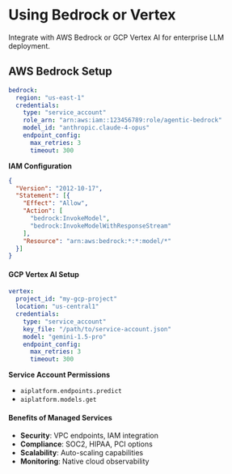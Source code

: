 # Using Bedrock or Vertex

Integrate with AWS Bedrock or GCP Vertex AI for enterprise LLM deployment.

## AWS Bedrock Setup

```yaml
bedrock:
  region: "us-east-1"
  credentials:
    type: "service_account"
    role_arn: "arn:aws:iam::123456789:role/agentic-bedrock"
    model_id: "anthropic.claude-4-opus"
    endpoint_config:
      max_retries: 3
      timeout: 300
```

**IAM Configuration**

```json
{
  "Version": "2012-10-17",
  "Statement": [{
    "Effect": "Allow",
    "Action": [
      "bedrock:InvokeModel",
      "bedrock:InvokeModelWithResponseStream"
    ],
    "Resource": "arn:aws:bedrock:*:*:model/*"
  }]
}
```

#### GCP Vertex AI Setup

```yaml
vertex:
  project_id: "my-gcp-project"
  location: "us-central1"
  credentials:
    type: "service_account"
    key_file: "/path/to/service-account.json"
    model: "gemini-1.5-pro"
    endpoint_config:
      max_retries: 3
      timeout: 300
```

**Service Account Permissions**

* `aiplatform.endpoints.predict`
* `aiplatform.models.get`

#### Benefits of Managed Services

* **Security**: VPC endpoints, IAM integration
* **Compliance**: SOC2, HIPAA, PCI options
* **Scalability**: Auto-scaling capabilities
* **Monitoring**: Native cloud observability
